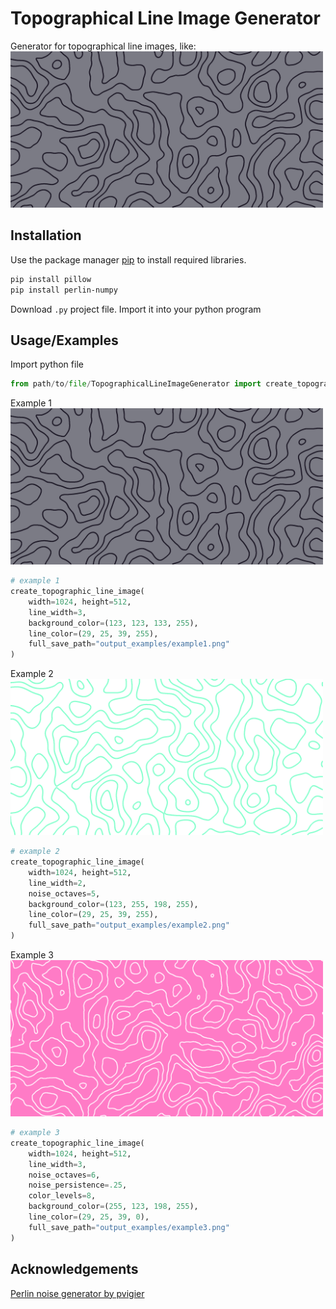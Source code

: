 
# Topographical Line Image Generator

Generator for topographical line images, like: 
<br><img src="https://github.com/FilNez/TopographicalLineImageGenerator/blob/main/output_examples/example1.png" alt="Output example" width="500" height="250">


## Installation
Use the package manager [pip](https://pip.pypa.io/en/stable/) to install required libraries.
```bash
pip install pillow
pip install perlin-numpy
```


Download `.py` project file.
Import it into your python program


## Usage/Examples

Import python file
```python
from path/to/file/TopographicalLineImageGenerator import create_topographic_line_image
```


Example 1
<br><img src="https://github.com/FilNez/TopographicalLineImageGenerator/blob/main/output_examples/example1.png" alt="Output example" width="500" height="250">
```python
# example 1
create_topographic_line_image(
    width=1024, height=512,
    line_width=3,
    background_color=(123, 123, 133, 255),
    line_color=(29, 25, 39, 255),
    full_save_path="output_examples/example1.png"
)
```


Example 2
<br><img src="https://github.com/FilNez/TopographicalLineImageGenerator/blob/main/output_examples/example2.png" alt="Output example" width="500" height="250">
```python
# example 2
create_topographic_line_image(
    width=1024, height=512,
    line_width=2,
    noise_octaves=5,
    background_color=(123, 255, 198, 255),
    line_color=(29, 25, 39, 255),
    full_save_path="output_examples/example2.png"
)
```


Example 3
<br><img src="https://github.com/FilNez/TopographicalLineImageGenerator/blob/main/output_examples/example3.png" alt="Output example" width="500" height="250">
```python
# example 3
create_topographic_line_image(
    width=1024, height=512,
    line_width=3,
    noise_octaves=6,
    noise_persistence=.25,
    color_levels=8,
    background_color=(255, 123, 198, 255),
    line_color=(29, 25, 39, 0),
    full_save_path="output_examples/example3.png"
)
```


## Acknowledgements

 [Perlin noise generator by pvigier](https://github.com/pvigier/perlin-numpy)
